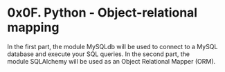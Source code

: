 # 0x0F. Python - Object-relational mapping

In the first part, the module MySQLdb will be used to connect to a MySQL database and execute your SQL queries.
In the second part, the module SQLAlchemy will be used as an Object Relational Mapper (ORM).
